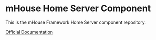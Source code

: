 # mHouse Home Server Component 
This is the mHouse Framework Home Server component repository.

<a href="https://github.com/JRequeijo/mHouseFramework/tree/master/docs/Home%20Server">Official Documentation</a>

